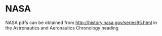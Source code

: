 NASA
====
NASA pdfs can be obtained from http://history.nasa.gov/series95.html in the Astronautics and Aeronautics Chronology heading
